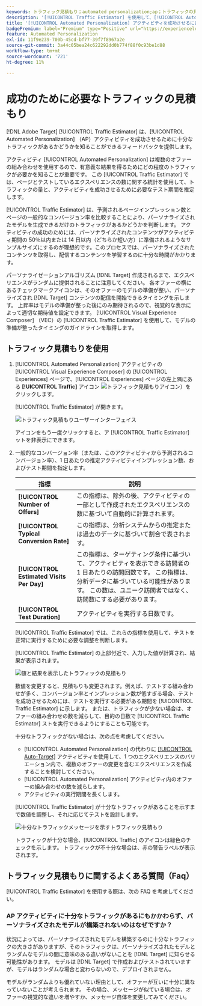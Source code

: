```yaml
---
keywords: トラフィック見積もり；automated personalization;ap；トラフィックの見積もり
description: '[!UICONTROL Traffic Estimator] を使用して、[!UICONTROL Automated Personalization] のアクティビティが成功するだけの十分なトラフィックがあるかどうかを評価します。'
title: '[!UICONTROL Automated Personalization] アクティビティを成功させるにはどの程度のトラフィックが必要ですか？'
badgePremium: label="Premium" type="Positive" url="https://experienceleague.adobe.com/docs/target/using/introduction/intro.html?lang=ja#premium newtab=true" tooltip="Target Premium に含まれる機能を確認してください。"
feature: Automated Personalization
exl-id: 11f9e239-700b-45cd-bf77-39f7f8967a2e
source-git-commit: 3a44c05bea24c622292dd0b774f88f0c93be1d88
workflow-type: tm+mt
source-wordcount: '721'
ht-degree: 11%

---
```


# 成功のために必要なトラフィックの見積もり

[!DNL Adobe Target] [!UICONTROL Traffic Estimator] は、[!UICONTROL Automated Personalization] （AP）アクティビティを成功させるために十分なトラフィックがあるかどうかを知ることができるフィードバックを提供します。

アクティビティ [!UICONTROL Automated Personalization] は複数のオファーの組み合わせを使用するので、有意義な結果を得るためにどの程度のトラフィックが必要かを知ることが重要です。 この [!UICONTROL Traffic Estimator] では、ページとテストしているエクスペリエンスの数に関する統計を使用して、トラフィックの量と、アクティビティを成功させるために必要なテスト期間を推定します。

[!UICONTROL Traffic Estimator] は、予測されるページインプレッション数とページの一般的なコンバージョン率を比較することにより、パーソナライズされたモデルを生成できるだけのトラフィックがあるかどうかを判断します。 アクティビティの成功のためには、パーソナライズされたコンテンツがアクティビティ期間の 50％以内または 14 日以内（どちらか短い方）に準備されるようなサンプルサイズにするのが理想的です。このプロセスでは、パーソナライズされたコンテンツを取得し、配信するコンテンツを学習するのに十分な時間がかかります。

パーソナライゼーションアルゴリズム [!DNL Target] 作成されるまで、エクスペリエンスがランダムに提供されることに注意してください。 各オファーの横にあるチェックマークアイコンは、そのオファーのモデルの準備が整い、パーソナライズされ [!DNL Target] コンテンツの配信を開始できるタイミングを示します。 上昇率はモデルの準備が整った後にのみ期待されるので、視覚的な表示によって適切な期待値を設定できます。 [!UICONTROL Visual Experience Composer] （VEC）の [!UICONTROL Traffic Estimator] を使用して、モデルの準備が整ったタイミングのガイドラインを取得します。

## トラフィック見積もりを使用

1. [!UICONTROL Automated Personalization] アクティビティの [!UICONTROL Visual Experience Composer] の [!UICONTROL Experiences] ページで、[!UICONTROL Experiences] ページの左上隅にある **[!UICONTROL Traffic]** アイコン ![ トラフィック見積もりアイコン ](/help/main/assets/icons/Gauge2.svg)）をクリックします。

   [!UICONTROL Traffic Estimator] が開きます。

   ![ トラフィック見積もりユーザーインターフェイス ](assets/ap-est.png)

   アイコンをもう一度クリックすると、ア [!UICONTROL Traffic Estimator] ットを非表示にできます。

1. 一般的なコンバージョン率（または、このアクティビティから予測されるコンバージョン率）、1 日あたりの推定アクティビティインプレッション数、およびテスト期間を指定します。

   | 指標 | 説明 |
   | --- | --- |
   | **[!UICONTROL Number of Offers]** | この指標は、除外の後、アクティビティの一部として作成されたエクスペリエンスの数に基づいて自動的に計算されます。 |
   | **[!UICONTROL Typical Conversion Rate]** | この指標は、分析システムからの推定または過去のデータに基づいて割合で表されます。 |
   | **[!UICONTROL Estimated Visits Per Day]** | この指標は、ターゲティング条件に基づいて、アクティビティを表示できる訪問者の 1 日あたりの訪問回数です。 この指標は、分析データに基づいている可能性があります。 この数は、ユニーク訪問者ではなく、訪問数にする必要があります。 |
   | **[!UICONTROL Test Duration]** | アクティビティを実行する日数です。 |

   [!UICONTROL Traffic Estimator] では、これらの指標を使用して、テストを正常に実行するために必要な調整を判断します。

   [!UICONTROL Traffic Estimator] の上部付近で、入力した値が計算され、結果が表示されます。

   ![ 値と結果を表示したトラフィックの見積もり ](assets/ap-est-no.png)

   数値を変更すると、見積もりも変更されます。例えば、テストする組み合わせが多く、コンバージョン率とインプレッション数が低すぎる場合、テストを成功させるためには、テストを実行する必要がある期間を [!UICONTROL Traffic Estimator] に示します。 または、トラフィックが少ない場合は、オファーの組み合わせの数を減らして、目的の日数で [!UICONTROL Traffic Estimator] ストを実行できるようにすることも可能です。

   十分なトラフィックがない場合は、次の点を考慮してください。

   * [!UICONTROL Automated Personalization] の代わりに [[!UICONTROL Auto-Target]](/help/main/c-activities/auto-target/auto-target-to-optimize.md) アクティビティを使用して、1 つのエクスペリエンスのバリエーション内で、複数のオファーの変更を含むエクスペリエンスを作成することを検討してください。
   * [!UICONTROL Automated Personalization] アクティビティ内のオファーの組み合わせの数を減らします。
   * アクティビティの実行期間を長くします。

   [!UICONTROL Traffic Estimator] が十分なトラフィックがあることを示すまで数値を調整し、それに応じてテストを設計します。

   ![ 十分なトラフィックメッセージを示すトラフィック見積もり ](assets/ap-est-yes.png)

   トラフィックが十分な場合、[!UICONTROL Traffic] のアイコンは緑色のチェックを示します。 トラフィックが不十分な場合は、赤の警告ラベルが表示されます。

## トラフィック見積もりに関するよくある質問（Faq）

[!UICONTROL Traffic Estimator] を使用する際は、次の FAQ を考慮してください。

### AP アクティビティに十分なトラフィックがあるにもかかわらず、パーソナライズされたモデルが構築されないのはなぜですか？

状況によっては、パーソナライズされたモデルを構築するのに十分なトラフィックの大きさがありますが、そのトラフィックは、パーソナライズされたモデルとランダムなモデルの間に意味のある違いがないことを [!DNL Target] に知らせる可能性があります。 モデルは [!DNL Target] で作成およびテストされていますが、モデルはランダムな場合と変わらないので、デプロイされません。

モデルがランダムよりも優れていない理由として、オファーが互いに十分に異なっていないことが考えられます。 その場合、メッセージが似ている場合は、オファーの視覚的な違いを増やすか、メッセージ自体を変更してみてください。
